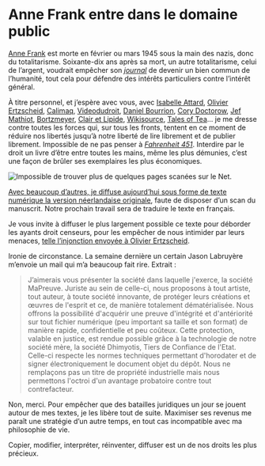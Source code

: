 # Anne Frank entre dans le domaine public

[Anne Frank](https://fr.wikipedia.org/wiki/Anne_Frank) est morte en février ou mars 1945 sous la main des nazis, donc du totalitarisme. Soixante-dix ans après sa mort, un autre totalitarisme, celui de l’argent, voudrait empêcher son [*journal*](https://fr.wikipedia.org/wiki/Le_Journal_d%27Anne_Frank) de devenir un bien commun de l’humanité, tout cela pour défendre des intérêts particuliers contre l’intérêt général.

À titre personnel, et j’espère avec vous, avec [Isabelle Attard](http://isabelleattard.fr/blog/2016/01/vive-anne-frank-vive-le-domaine-public/), [Olivier Ertzscheid](http://affordance.typepad.com//mon_weblog/2016/01/anne-frank.html), [Calimaq](http://scinfolex.com/2016/01/01/liberer-anne-frank-pour-le-jour-du-domaine-public/), [Videodudroit](http://videoludroit.com/2016/01/01/annefrank-copyright/), [Daniel Bourrion](http://www.face-ecran.fr/2016/01/02/bienvenue-anne), [Cory Doctorow](http://boingboing.net/2016/01/02/anne-franks-diary-is-in-the.html), [Jef Mathiot](https://nonblocking.info/le-journal-d-anne-frank-s-eleve-dans-le-domaine-public/), [Bortzmeyer](http://www.bortzmeyer.org/anne-frank.html), [Clair et Lipide](https://clairetlipide.wordpress.com/2016/01/02/anne-frank-libre/), [Wikisource](https://nl.m.wikisource.org/wiki/Het_Achterhuis_(Anne_Frank)), [Tales of Tea](http://www.talesoftea.fr/?d=2016/01/03/14/55/25-anne-frank-et-le-domaine-public)… je me dresse contre toutes les forces qui, sur tous les fronts, tentent en ce moment de réduire nos libertés jusqu’à notre liberté de lire librement et de publier librement. Impossible de ne pas penser à [*Fahrenheit 451*](https://fr.wikipedia.org/wiki/Fahrenheit_451). Interdire par le droit un livre d’être entre toutes les mains, même les plus démunies, c’est une façon de brûler ses exemplaires les plus économiques.

![Impossible de trouver plus de quelques pages scanées sur le Net.](https://tcrouzet.com/images_tc/2015/12/journal.jpg)

[Avec beaucoup d’autres, je diffuse aujourd’hui sous forme de texte numérique la version néerlandaise originale](https://app.box.com/s/znchz3d5lp8elfbv9azynugs6cqtngib), faute de disposer d’un scan du manuscrit. Notre prochain travail sera de traduire le texte en français.

Je vous invite à diffuser le plus largement possible ce texte pour déborder les ayants droit censeurs, pour les empêcher de nous intimider par leurs menaces, [telle l’injonction envoyée à Olivier Ertzscheid](http://affordance.typepad.com/mon_weblog/2015/12/reponse-avocat-fonds-anne-frank.html).

Ironie de circonstance. La semaine dernière un certain Jason Labruyère m’envoie un mail qui m’a beaucoup fait rire. Extrait :

> J’aimerais vous présenter la société dans laquelle j'exerce, la société MaPreuve. Juriste au sein de celle-ci, nous proposons à tout artiste, tout auteur, à toute société innovante, de protéger leurs créations et œuvres de l'esprit et ce, de manière totalement dématérialisée. Nous offrons la possibilité d'acquérir une preuve d'intégrité et d'antériorité sur tout fichier numérique (peu important sa taille et son format) de manière rapide, confidentielle et peu coûteux. Cette protection, valable en justice, est rendue possible grâce à la technologie de notre société mère, la société Dhimyotis, Tiers de Confiance de l'Etat. Celle-ci respecte les normes techniques permettant d'horodater et de signer électroniquement le document objet du dépôt. Nous ne remplaçons pas un titre de propriété industrielle mais nous permettons l'octroi d'un avantage probatoire contre tout contrefacteur.

Non, merci. Pour empêcher que des batailles juridiques un jour se jouent autour de mes textes, je les libère tout de suite. Maximiser ses revenus me paraît une stratégie d’un autre temps, en tout cas incompatible avec ma philosophie de vie.

Copier, modifier, interpréter, réinventer, diffuser est un de nos droits les plus précieux.